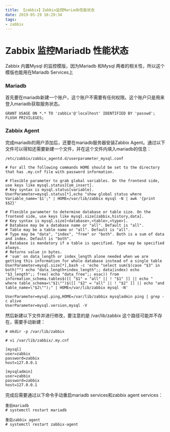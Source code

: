 ```yaml
---
title: 【zabbix】Zabbix监控Mariadb性能状态
date: 2019-05-29 16:29:34
tags:
- zabbix
---
```


# Zabbix 监控Mariadb 性能状态

Zabbix 内置Mysql 的监控模版，因为Mariadb 和Mysql 两者的相关性，所以这个模版也能用在Mariadb Services上

### Mariadb 

首先要在mariadb新建一个账户，这个账户不需要有任何权限。这个账户只是用来登入mariadb获取服务状态。

```
GRANT USAGE ON *.* TO 'zabbix'@'localhost' IDENTIFIED BY 'passwd';
FLUSH PRIVILEGES;
```

### Zabbix Agent

完成mariadb的用户添加后，还要在mariadb服务器安装Zabbix Agent。通过以下文件可以得知还需要新建一个文件，并在这个文件内填入mariadb的信息：

```
/etc/zabbix/zabbix_agentd.d/userparameter_mysql.conf 

# For all the following commands HOME should be set to the directory that has .my.cnf file with password information.

# Flexible parameter to grab global variables. On the frontend side, use keys like mysql.status[Com_insert].
# Key syntax is mysql.status[variable].
UserParameter=mysql.status[*],echo "show global status where Variable_name='$1';" | HOME=/var/lib/zabbix mysql -N | awk '{print $$2}'

# Flexible parameter to determine database or table size. On the frontend side, use keys like mysql.size[zabbix,history,data].
# Key syntax is mysql.size[<database>,<table>,<type>].
# Database may be a database name or "all". Default is "all".
# Table may be a table name or "all". Default is "all".
# Type may be "data", "index", "free" or "both". Both is a sum of data and index. Default is "both".
# Database is mandatory if a table is specified. Type may be specified always.
# Returns value in bytes.
# 'sum' on data_length or index_length alone needed when we are getting this information for whole database instead of a single table
UserParameter=mysql.size[*],bash -c 'echo "select sum($(case "$3" in both|"") echo "data_length+index_length";; data|index) echo "$3_length";; free) echo "data_free";; esac)) from information_schema.tables$([[ "$1" = "all" || ! "$1" ]] || echo " where table_schema=\"$1\"")$([[ "$2" = "all" || ! "$2" ]] || echo "and table_name=\"$2\"");" | HOME=/var/lib/zabbix mysql -N'

UserParameter=mysql.ping,HOME=/var/lib/zabbix mysqladmin ping | grep -c alive
UserParameter=mysql.version,mysql -V
```

然后新建以下文件并进行修改，要注意的是 /var/lib/zabbix 这个路径可能并不存在，需要手动新建：

```
# mkdir -p /var/lib/zabbix

# vi /var/lib/zabbix/.my.cnf

[mysql]
user=zabbix
password=zabbix
host=127.0.0.1

[mysqladmin]
user=zabbix
password=zabbix
host=127.0.0.1
```

完成后需要通过以下命令手动重启mariadb services和zabbix agent services：

```
重启mariadb
# systemctl restart mariadb

重启zabbix agent
# systemctl restart zabbix-agent
```